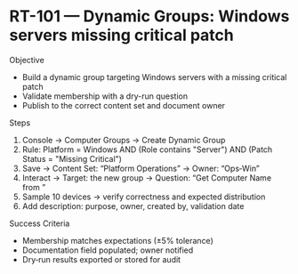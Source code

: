 # RT-101 — Dynamic Groups: Windows servers missing critical patch

Objective
- Build a dynamic group targeting Windows servers with a missing critical patch
- Validate membership with a dry-run question
- Publish to the correct content set and document owner

Steps
1. Console → Computer Groups → Create Dynamic Group
2. Rule: Platform = Windows AND (Role contains "Server") AND (Patch Status = "Missing Critical")
3. Save → Content Set: “Platform Operations” → Owner: “Ops‑Win”
4. Interact → Target: the new group → Question: “Get Computer Name from <group>”
5. Sample 10 devices → verify correctness and expected distribution
6. Add description: purpose, owner, created by, validation date

Success Criteria
- Membership matches expectations (±5% tolerance)
- Documentation field populated; owner notified
- Dry‑run results exported or stored for audit
